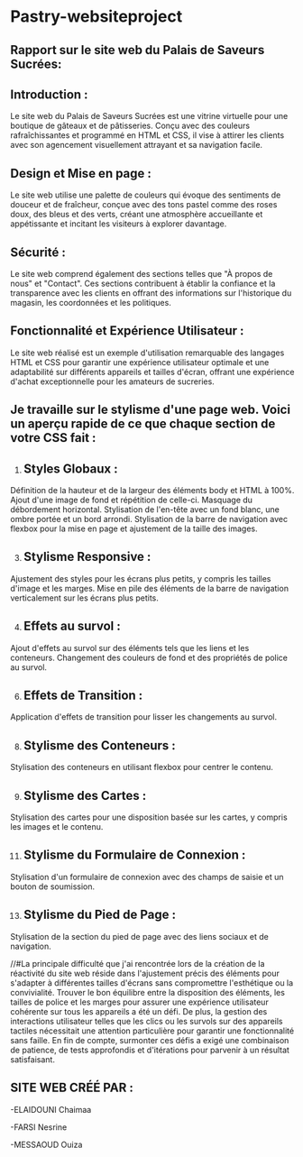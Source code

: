 # Pastry-websiteproject
Rapport sur le site web du Palais de Saveurs Sucrées:
----------------------------------------------------

Introduction :
-------------
Le site web du Palais de Saveurs Sucrées est une vitrine virtuelle pour une boutique de gâteaux et de pâtisseries. Conçu avec des couleurs rafraîchissantes et programmé en HTML et CSS, il vise à attirer les clients avec son agencement visuellement attrayant et sa navigation facile.

Design et Mise en page :
-----------------------
Le site web utilise une palette de couleurs qui évoque des sentiments de douceur et de fraîcheur, conçue avec des tons pastel comme des roses doux, des bleus et des verts, créant une atmosphère accueillante et appétissante et incitant les visiteurs à explorer davantage.

Sécurité :
---------
Le site web comprend également des sections telles que "À propos de nous" et "Contact". Ces sections contribuent à établir la confiance et la transparence avec les clients en offrant des informations sur l'historique du magasin, les coordonnées et les politiques.

Fonctionnalité et Expérience Utilisateur :
-----------------------------------------
Le site web réalisé est un exemple d'utilisation remarquable des langages HTML et CSS pour garantir une expérience utilisateur optimale et une adaptabilité sur différents appareils et tailles d'écran, offrant une expérience d'achat exceptionnelle pour les amateurs de sucreries.

Je travaille sur le stylisme d'une page web. Voici un aperçu rapide de ce que chaque section de votre CSS fait : 
--------------------------------------------------------------------------------------------------------------

1. Styles Globaux :
     ----------------
Définition de la hauteur et de la largeur des éléments body et HTML à 100%. Ajout d'une image de fond et répétition de celle-ci. Masquage du débordement horizontal. Stylisation de l'en-tête avec un fond blanc, une ombre portée et un bord arrondi. Stylisation de la barre de navigation avec flexbox pour la mise en page et ajustement de la taille des images.

3. Stylisme Responsive :
   -------------------
Ajustement des styles pour les écrans plus petits, y compris les tailles d'image et les marges. Mise en pile des éléments de la barre de navigation verticalement sur les écrans plus petits.

4. Effets au survol :
   -----------------
Ajout d'effets au survol sur des éléments tels que les liens et les conteneurs. Changement des couleurs de fond et des propriétés de police au survol.

6. Effets de Transition :
   ---------------------
Application d'effets de transition pour lisser les changements au survol.

8. Stylisme des Conteneurs :
   ------------------------
Stylisation des conteneurs en utilisant flexbox pour centrer le contenu.

9. Stylisme des Cartes :
   ----------------------
Stylisation des cartes pour une disposition basée sur les cartes, y compris les images et le contenu.

11. Stylisme du Formulaire de Connexion :
    ------------------------------------
Stylisation d'un formulaire de connexion avec des champs de saisie et un bouton de soumission.

13. Stylisme du Pied de Page :
    ------------------------
Stylisation de la section du pied de page avec des liens sociaux et de navigation.


//#La principale difficulté que j'ai rencontrée lors de la création de la réactivité du site web réside dans l'ajustement précis des éléments pour s'adapter à différentes tailles d'écrans sans compromettre l'esthétique ou la convivialité. Trouver le bon équilibre entre la disposition des éléments, les tailles de police et les marges pour assurer une expérience utilisateur cohérente sur tous les appareils a été un défi. De plus, la gestion des interactions utilisateur telles que les clics ou les survols sur des appareils tactiles nécessitait une attention particulière pour garantir une fonctionnalité sans faille. En fin de compte, surmonter ces défis a exigé une combinaison de patience, de tests approfondis et d'itérations pour parvenir à un résultat satisfaisant.

SITE WEB CRÉÉ PAR :
------------------
-ELAIDOUNI Chaimaa

-FARSI Nesrine

-MESSAOUD Ouiza
